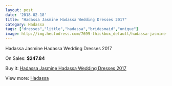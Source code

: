 ```yaml
---
layout: post
date: '2018-02-18'
title: "Hadassa Jasmine Hadassa Wedding Dresses 2017"
category: Hadassa
tags: ["dresses","little","hadassa","bridesmaid","unique"]
image: http://img.hectodress.com/7699-thickbox_default/hadassa-jasmine-hadassa-wedding-dresses-2013.jpg
---
```

Hadassa Jasmine Hadassa Wedding Dresses 2017

On Sales: **$247.84**
<a href="https://www.hectodress.com/hadassa/3819-hadassa-jasmine-hadassa-wedding-dresses-2013.html"><amp-img layout="responsive" width="600" height="600" src="//img.hectodress.com/7699-thickbox_default/hadassa-jasmine-hadassa-wedding-dresses-2013.jpg" alt="Hadassa Jasmine Hadassa Wedding Dresses 2017 0" /></a>
<a href="https://www.hectodress.com/hadassa/3819-hadassa-jasmine-hadassa-wedding-dresses-2013.html"><amp-img layout="responsive" width="600" height="600" src="//img.hectodress.com/7700-thickbox_default/hadassa-jasmine-hadassa-wedding-dresses-2013.jpg" alt="Hadassa Jasmine Hadassa Wedding Dresses 2017 1" /></a>

Buy it: [Hadassa Jasmine Hadassa Wedding Dresses 2017](https://www.hectodress.com/hadassa/3819-hadassa-jasmine-hadassa-wedding-dresses-2013.html "Hadassa Jasmine Hadassa Wedding Dresses 2017")

View more: [Hadassa](https://www.hectodress.com/67-hadassa "Hadassa")